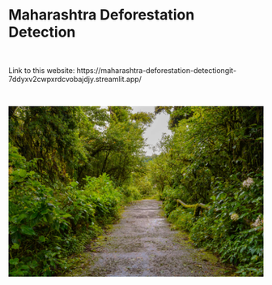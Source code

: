 <h1>Maharashtra Deforestation Detection</h1>
<br>
<p>Link to this website: https://maharashtra-deforestation-detectiongit-7ddyxv2cwpxrdcvobajdjy.streamlit.app/</p>
<br>
<p align="center">
  <img src="images/Amt.webp" alt="A view of forest trees">
</p>


